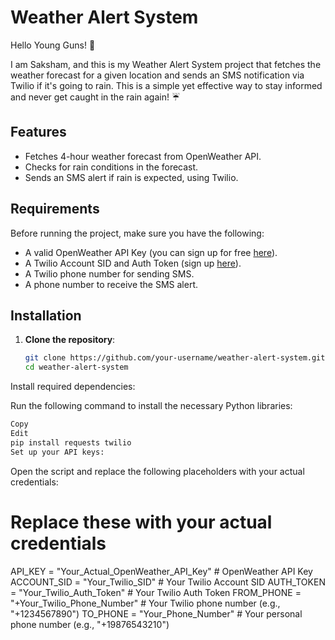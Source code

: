# Weather Alert System

Hello Young Guns! 👋

I am Saksham, and this is my Weather Alert System project that fetches the weather forecast for a given location and sends an SMS notification via Twilio if it's going to rain. This is a simple yet effective way to stay informed and never get caught in the rain again! ☔

## Features

- Fetches 4-hour weather forecast from OpenWeather API.
- Checks for rain conditions in the forecast.
- Sends an SMS alert if rain is expected, using Twilio.

## Requirements

Before running the project, make sure you have the following:

- A valid OpenWeather API Key (you can sign up for free [here](https://openweathermap.org/)).
- A Twilio Account SID and Auth Token (sign up [here](https://www.twilio.com/)).
- A Twilio phone number for sending SMS.
- A phone number to receive the SMS alert.

## Installation

1. **Clone the repository**:

   ```bash
   git clone https://github.com/your-username/weather-alert-system.git
   cd weather-alert-system
   ```
Install required dependencies:

Run the following command to install the necessary Python libraries:

```bash
Copy
Edit
pip install requests twilio
Set up your API keys:
```
Open the script and replace the following placeholders with your actual credentials:

# Replace these with your actual credentials

API_KEY = "Your_Actual_OpenWeather_API_Key"  # OpenWeather API Key
ACCOUNT_SID = "Your_Twilio_SID"  # Your Twilio Account SID
AUTH_TOKEN = "Your_Twilio_Auth_Token"  # Your Twilio Auth Token
FROM_PHONE = "+Your_Twilio_Phone_Number"  # Your Twilio phone number (e.g., "+1234567890")
TO_PHONE = "Your_Phone_Number"  # Your personal phone number (e.g., "+19876543210")
